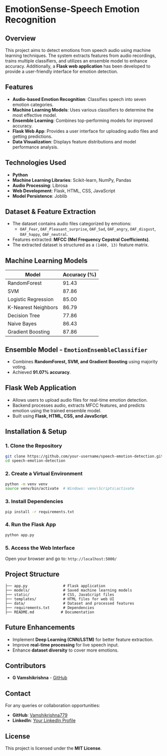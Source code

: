 # EmotionSense-Speech Emotion Recognition

## Overview
This project aims to detect emotions from speech audio using machine learning techniques. The system extracts features from audio recordings, trains multiple classifiers, and utilizes an ensemble model to enhance accuracy. Additionally, a **Flask web application** has been developed to provide a user-friendly interface for emotion detection.

## Features
- **Audio-based Emotion Recognition**: Classifies speech into seven emotion categories.
- **Machine Learning Models**: Uses various classifiers to determine the most effective model.
- **Ensemble Learning**: Combines top-performing models for improved accuracy.
- **Flask Web App**: Provides a user interface for uploading audio files and getting predictions.
- **Data Visualization**: Displays feature distributions and model performance analysis.

## Technologies Used
- **Python**
- **Machine Learning Libraries**: Scikit-learn, NumPy, Pandas
- **Audio Processing**: Librosa
- **Web Development**: Flask, HTML, CSS, JavaScript
- **Model Persistence**: Joblib

## Dataset & Feature Extraction
- The dataset contains audio files categorized by emotions:
  - `OAF_Fear`, `OAF_Pleasant_surprise`, `OAF_Sad`, `OAF_angry`, `OAF_disgust`, `OAF_happy`, `OAF_neutral`.
- Features extracted: **MFCC (Mel Frequency Cepstral Coefficients)**.
- The extracted dataset is structured as a `(1400, 13)` feature matrix.

## Machine Learning Models
| Model                   | Accuracy (%) |
|-------------------------|-------------|
| RandomForest           | 91.43       |
| SVM                    | 87.86       |
| Logistic Regression    | 85.00       |
| K-Nearest Neighbors    | 86.79       |
| Decision Tree          | 77.86       |
| Naive Bayes            | 86.43       |
| Gradient Boosting      | 87.86       |

## Ensemble Model - `EmotionEnsembleClassifier`
- Combines **RandomForest, SVM, and Gradient Boosting** using majority voting.
- Achieved **91.07% accuracy**.

## Flask Web Application
- Allows users to upload audio files for real-time emotion detection.
- Backend processes audio, extracts MFCC features, and predicts emotion using the trained ensemble model.
- Built using **Flask, HTML, CSS, and JavaScript**.

## Installation & Setup
### 1. Clone the Repository
```sh
git clone https://github.com/your-username/speech-emotion-detection.git
cd speech-emotion-detection
```
### 2. Create a Virtual Environment
```sh
python -m venv venv
source venv/bin/activate  # Windows: venv\Scripts\activate
```
### 3. Install Dependencies
```sh
pip install -r requirements.txt
```
### 4. Run the Flask App
```sh
python app.py
```
### 5. Access the Web Interface
Open your browser and go to: `http://localhost:5000/`

## Project Structure
```
├── app.py                # Flask application
├── models/               # Saved machine learning models
├── static/               # CSS, JavaScript files
├── templates/            # HTML files for web UI
├── data/                 # Dataset and processed features
├── requirements.txt      # Dependencies
├── README.md            # Documentation
```

## Future Enhancements
- Implement **Deep Learning (CNN/LSTM)** for better feature extraction.
- Improve **real-time processing** for live speech input.
- Enhance **dataset diversity** to cover more emotions.

## Contributors
- **G Vamshikrishna** - [GitHub](https://github.com/Vamshikrishna779)

## Contact
For any queries or collaboration opportunities:
- **GitHub**: [Vamshikrishna779](https://github.com/Vamshikrishna779)
- **LinkedIn**: [Your LinkedIn Profile](#)

## License
This project is licensed under the **MIT License**.
